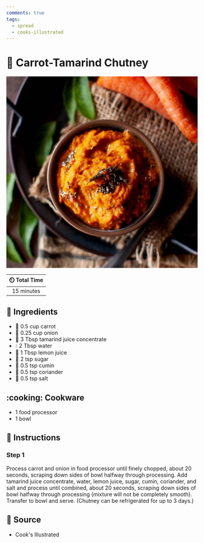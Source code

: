 ```yaml
---
comments: true
tags:
  - spread
  - cooks-illustrated
---
```

# :carrot: Carrot-Tamarind Chutney

![Carrot-Tamarind Chutney](../assets/images/carrot-tamarind-chutney.jpg)

| :timer_clock: Total Time |
|:-----------------------: |
| 15 minutes |

## :salt: Ingredients

- :carrot: 0.5 cup carrot
- :onion: 0.25 cup onion
- :herb: 3 Tbsp tamarind juice concentrate
- :droplet: 2 Tbsp water
- :lemon: 1 Tbsp lemon juice
- :candy: 2 tsp sugar
- :herb: 0.5 tsp cumin
- :herb: 0.5 tsp coriander
- :salt: 0.5 tsp salt

## :cooking: Cookware

- 1 food processor
- 1 bowl

## :pencil: Instructions

### Step 1

Process carrot and onion in food processor until finely chopped, about 20 seconds, scraping down sides of bowl halfway
through processing. Add tamarind juice concentrate, water, lemon juice, sugar, cumin, coriander, and salt and process
until combined, about 20 seconds, scraping down sides of bowl halfway through processing (mixture will not be completely
smooth). Transfer to bowl and serve. (Chutney can be refrigerated for up to 3 days.)

## :link: Source

- Cook's Illustrated
